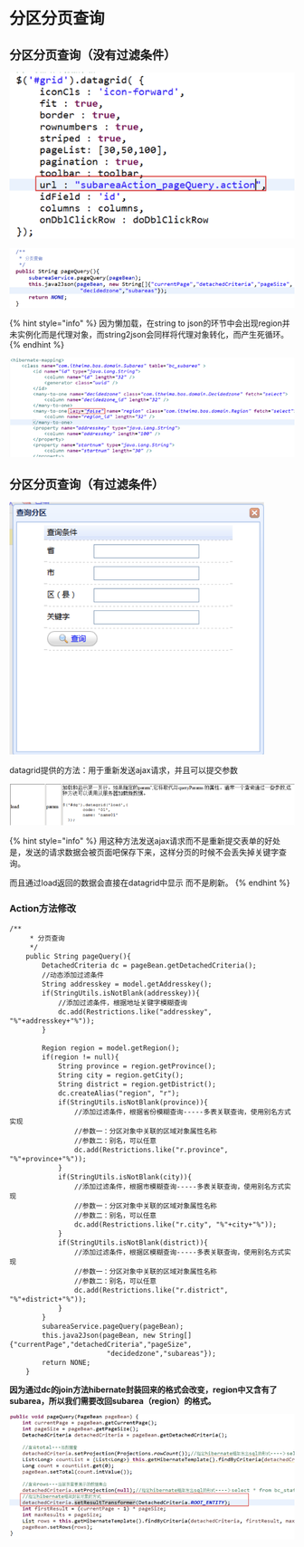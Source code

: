 # 分区分页查询

## 分区分页查询（没有过滤条件）

![](../../../../../.gitbook/assets/image%20%28241%29.png)

![](../../../../../.gitbook/assets/image%20%28165%29.png)

{% hint style="info" %}
因为懒加载，在string to json的环节中会出现region并未实例化而是代理对象，而string2json会同样将代理对象转化，而产生死循环。
{% endhint %}

![](../../../../../.gitbook/assets/image%20%28236%29.png)

## 分区分页查询（有过滤条件）

![](../../../../../.gitbook/assets/image%20%28170%29.png)

datagrid提供的方法：用于重新发送ajax请求，并且可以提交参数

![](../../../../../.gitbook/assets/image%20%28207%29.png)

{% hint style="info" %}
用这种方法发送ajax请求而不是重新提交表单的好处是，发送的请求数据会被页面吧保存下来，这样分页的时候不会丢失掉关键字查询。

而且通过load返回的数据会直接在datagrid中显示 而不是刷新。
{% endhint %}

### Action方法修改

```text
/**
	 * 分页查询
	 */
	public String pageQuery(){
		DetachedCriteria dc = pageBean.getDetachedCriteria();
		//动态添加过滤条件
		String addresskey = model.getAddresskey();
		if(StringUtils.isNotBlank(addresskey)){
			//添加过滤条件，根据地址关键字模糊查询
			dc.add(Restrictions.like("addresskey", "%"+addresskey+"%"));
		}
		
		Region region = model.getRegion();
		if(region != null){
			String province = region.getProvince();
			String city = region.getCity();
			String district = region.getDistrict();
			dc.createAlias("region", "r");
			if(StringUtils.isNotBlank(province)){
				//添加过滤条件，根据省份模糊查询-----多表关联查询，使用别名方式实现
				//参数一：分区对象中关联的区域对象属性名称
				//参数二：别名，可以任意
				dc.add(Restrictions.like("r.province", "%"+province+"%"));
			}
			if(StringUtils.isNotBlank(city)){
				//添加过滤条件，根据市模糊查询-----多表关联查询，使用别名方式实现
				//参数一：分区对象中关联的区域对象属性名称
				//参数二：别名，可以任意
				dc.add(Restrictions.like("r.city", "%"+city+"%"));
			}
			if(StringUtils.isNotBlank(district)){
				//添加过滤条件，根据区模糊查询-----多表关联查询，使用别名方式实现
				//参数一：分区对象中关联的区域对象属性名称
				//参数二：别名，可以任意
				dc.add(Restrictions.like("r.district", "%"+district+"%"));
			}
		}
		subareaService.pageQuery(pageBean);
		this.java2Json(pageBean, new String[]{"currentPage","detachedCriteria","pageSize",
						"decidedzone","subareas"});
		return NONE;
	}

```

**因为通过dc的join方法hibernate封装回来的格式会改变，region中又含有了subarea，所以我们需要改回subarea（region）的格式。**

![](../../../../../.gitbook/assets/image%20%28186%29.png)

